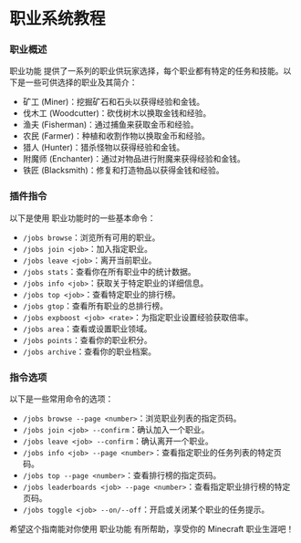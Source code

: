 # 职业系统教程

### 职业概述

职业功能 提供了一系列的职业供玩家选择，每个职业都有特定的任务和技能。以下是一些可供选择的职业及其简介：

* 矿工 (Miner)：挖掘矿石和石头以获得经验和金钱。
* 伐木工 (Woodcutter)：砍伐树木以换取金钱和经验。
* 渔夫 (Fisherman)：通过捕鱼来获取金币和经验。
* 农民 (Farmer)：种植和收割作物以换取金币和经验。
* 猎人 (Hunter)：猎杀怪物以获得经验和金钱。
* 附魔师 (Enchanter)：通过对物品进行附魔来获得经验和金钱。
* 铁匠 (Blacksmith)：修复和打造物品以获得金钱和经验。

### 插件指令

以下是使用 职业功能时的一些基本命令：

* `/jobs browse`：浏览所有可用的职业。
* `/jobs join <job>`：加入指定职业。
* `/jobs leave <job>`：离开当前职业。
* `/jobs stats`：查看你在所有职业中的统计数据。
* `/jobs info <job>`：获取关于特定职业的详细信息。
* `/jobs top <job>`：查看特定职业的排行榜。
* `/jobs gtop`：查看所有职业的总排行榜。
* `/jobs expboost <job> <rate>`：为指定职业设置经验获取倍率。
* `/jobs area`：查看或设置职业领域。
* `/jobs points`：查看你的职业积分。
* `/jobs archive`：查看你的职业档案。

### 指令选项

以下是一些常用命令的选项：

* `/jobs browse --page <number>`：浏览职业列表的指定页码。
* `/jobs join <job> --confirm`：确认加入一个职业。
* `/jobs leave <job> --confirm`：确认离开一个职业。
* `/jobs info <job> --page <number>`：查看指定职业的任务列表的特定页码。
* `/jobs top --page <number>`：查看排行榜的指定页码。
* `/jobs leaderboards <job> --page <number>`：查看指定职业排行榜的特定页码。
* `/jobs toggle <job> --on/--off`：开启或关闭某个职业的任务提示。

希望这个指南能对你使用 职业功能 有所帮助，享受你的 Minecraft 职业生涯吧！
